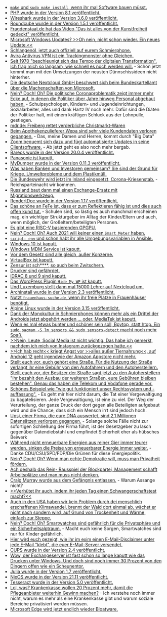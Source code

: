 * [`make` und `sudo make install`, wenn ihr mal Software bauen müsst.](https://opensource.com/article/21/11/compiling-code)
* [PHP wurde in der Version 8.1 veröffentlicht.](https://lwn.net/Articles/877024/rss)
* [Wireshark wurde in der Version 3.6.0 veröffentlicht.](https://scheible.it/wireshark-version_3-6-0/)
* [Roundcube wurde in der Version 1.5.1 veröffentlicht.](https://roundcube.net/news/2021/11/28/update-1.5.1-released)
* [Fragdenstaat.de hat das Video "Das ist alles von der Kunstfreiheit gedeckt" veröffentlicht.](https://netzpolitik.org/2021/musik-alles-von-der-informationsfreiheit-gedeckt/)
* [Microsoft Windows Updates? >>Oh nein, nicht schon wieder. Ein neues Update.<<](https://www.borncity.com/blog/2021/11/29/windows-10-11-mini-umfrage-die-ergebnisse-sind-eine-klatsche-fr-microsoft-2021/)
* [Schlangenöl, jetzt auch offiziell auf eurem Schmierphone.](https://www.kuketz-blog.de/truegerische-sicherheit-virenscanner-apps-sind-schlichtweg-ueberfluessig/)
* [Avira Antivirus VPN ist ein Trackingmonster ohne Gleichen.](https://www.kuketz-blog.de/avira-security-antivirus-vpn-tracking-ohne-zustimmung/)
* [Seit 1970 "beschleunigt sich das Tempo der digitalen Transformation". Ich frag mich so langsam, wie schnell es noch werden will.](https://www.windowspro.de/sponsored/dynatrace/umfrage-700-cios-was-sind-aktuell-groessten-herausforderungen-hindernisse-fuer) - Schon jetzt kommt man mit den Umsetzungen der neusten Dünnschissideen nicht hinterher.
* [Die deutsche Nextcloud GmbH beschwert sich beim Bundeskartellamt über die Machenschaften von Microsoft.](https://nextcloud.com/blog/eu-tech-sector-fights-for-a-level-playing-field-with-microsoft/)
* [Nein? Doch! Oh? Die politische Coronaproblematik zeigt immer mehr Ecke auf, in denen die Politiker über Jahre hinweg Personal abgebaut haben.](https://blog.fefe.de/?ts=9f5a22b1) - Schulpsychologen, Kindern- und Jugendeinrichtungen, Sozialarbeiter, alles und dank Hartz IV noch mehr. Dafür sind die Diäten der Politiker halt, mit einem kräftigen Schluck aus der Lohnpulle, gestiegen.
* [mdr.de: Freiberg rettet verderbliche Christmarkt-Waren](https://www.mdr.de/nachrichten/sachsen/chemnitz/freiberg/verkauf-ware-weihnachtsmarkt-freiberg-100.html)
* [Beim Apothekenzulieferer Wepa sind sehr viele Kundendaten verloren gegangen.](https://www.borncity.com/blog/2021/11/29/datenschutzvorfall-bei-wepa-kundendaten-von-tausenden-apotheken-verschickt/) - Das, meine Damen und Herren, kommt durch "Big Data"
* [Zoom bequemt sich dazu und fügt automatisierte Updates in seine Clientsoftware.](https://www.bleepingcomputer.com/news/security/zoom-finally-adds-automatic-updates-to-windows-macos-clients/) - Ab jetzt geht es also noch mehr bergab.
* [Bareos wurde in der Version 20.0.4 veröffentlicht.](https://www.bareos.com/de/bareos-20-0-4-maintenance-releases/)
* [Panasonic ist kaputt.](https://www.bleepingcomputer.com/news/security/panasonic-discloses-data-breach-after-network-hack/)
* [MyDumper wurde in der Version 0.11.3 veröffentlicht.](https://www.percona.com/blog/mydumper-0-11-3-is-now-available/)
* [Was haben Banken und Investoren gemeinsam? Sie sind der Grund für Kriege, Umweltprobleme und dem Plastikmüll.](https://netzfrauen.org/2021/11/29/plastik-7/)
* [Die Bundeswehr wird jetzt im Inland eingesetzt, Corona-Kriesenstab.](https://tuxproject.de/blog/2021/11/si-vis-pacem-para-bellum-21/) - Reichsparteinacht wir kommen.
* [Russland baut dann mal einen Exchange-Ersatz mit Migrationswerkzeug.](https://www.borncity.com/blog/2021/11/28/astra-entwickelt-software-stack-mit-exchange-server-ersatz-fr-russland/)
* [RendertDoc wurde in der Version 1.17 veröffentlicht.](https://www.phoronix.com/scan.php?page=news_item&px=RenderDoc-1.17-Released)
* [Das schöne an FeFe ist, dass er zum Reflektieren fähig ist und dies auch offen kund tut.](https://blog.fefe.de/?ts=9f5a2e3d) - Schulen sind, so lästig es auch manchmal erscheinen mag, ein wichtiger Strukturgeber im Alltag der Kinder/Eltern und auch, wenn möglich, der Großeltern/beteiligten Personen.
* [Es gibt eine RISC-V basierenden GPGPU.](https://www.phoronix.com/scan.php?page=news_item&px=Vortex-RISC-V-GPGPU)
* [Nein? Doch! Oh? Auch 2021 will keiner einen `Smart Meter` haben.](https://www.borncity.com/blog/2021/11/30/bitcom-umfrage-zu-smart-meter-mehrheit-der-leute-will-sie-nicht/)
* [`script: env` und schon habt ihr alle Umgebungsvariablen in Ansible.](https://www.shellhacks.com/gitlab-ci-cd-print-all-environment-variables/)
* [Windows 10 ist kaputt.](https://www.bleepingcomputer.com/news/security/new-windows-10-zero-day-gives-admin-rights-gets-unofficial-patch/)
* [Windows MDM Service ist kaputt.](https://www.borncity.com/blog/2021/11/27/0patch-fixt-lpe-schwachstelle-cve-2021-24084-in-mobile-device-management-service/)
* [Vor dem Gesetz sind alle gleich, außer Konzerne.](https://netzfrauen.org/2021/11/27/france-6/)
* [VirtualBox ist kaputt.](https://www.borncity.com/blog/2021/11/27/sentinellabs-findet-drei-sicherheitslcken-in-oracle-virtualbox/)
* [Zensur ist sch****, so auch beim Zwitschern.](https://www.borncity.com/blog/2021/11/26/twitter-account-wegen-berichterstattung-zu-adobe-problemen-per-dcma-gesperrt/)
* [Drucker sind gefährdet.](https://www.borncity.com/blog/2021/11/27/printjack-sicherheitsforscher-warnen-vor-angriffen-auf-drucker/)
* [iDRAC 8 und 9 sind kaputt.](https://www.borncity.com/blog/2021/11/26/sicherheitslcken-in-idrac8-9-software-gefhrden-dell-server/)
* [Das WordPress Plugin `Hide My WP` ist kaputt.](https://www.borncity.com/blog/2021/11/26/wordpress-plugin-hide-my-wp-mit-sql-injection-schwachstelle/)
* [Und Luxemburg stellt dann mal 15000 Lehrer auf Nextcloud um.](https://nextcloud.com/blog/15k-teachers-in-luxembourg-start-using-nextcloud/)
* [Archinstall wurde in der Version 2.3 veröffentlicht.](https://www.phoronix.com/scan.php?page=news_item&px=Archinstall-2.3-Released)
* [Nutzt `frauenhaus-suche.de`, wenn ihr freie Plätze in Frauenhäuser benötigt.](https://netzpolitik.org/2021/haeusliche-gewalt-suchmaschine-fuer-freie-plaetze-in-frauenhaeusern-gestartet/)
* [Alpine Linux wurde in der Version 3.15 veröffentlicht.](https://www.phoronix.com/scan.php?page=news_item&px=Alpine-Linux-3.15)
* [Dank der Monokultur in Schmierphones können mehr als ein Drittel der Androids jetzt abgehört werden ... oder, MediaTek ist kaputt.](https://www.borncity.com/blog/2021/11/24/schwachstelle-in-mediatek-chips-von-android-smartphones/)
* [Wenn es mal etwas bunter und schöner sein soll, Bpytop, statt htop. Ein `sudo pacman -S lm_sensors && sudo sensors-detect` macht noch mehr Spaß.](https://linuxundich.de/gnu-linux/bpytop-als-alternative-zu-top-htop-und-co/)
* [>>Nein, Leute, Social Media ist nicht wichtig. Das habe ich gemerkt, nachdem ich mich von Instagram zurückgezogen hatte.<<](https://www.henning-uhle.eu/informatik/social-media-hat-mich-genug-genervt)
* [>>Ich hab recht<< kriegt Angst vor >>alles außer Tiernahrung<<, auf Android 12 geht irgendwie der Amazon Appstore nicht mehr.](https://blog.fefe.de/?ts=9f58f19a)
* [Stellt euch vor, euch gehört eine Straße. Für die Nutzung der Straße verlangt ihr eine Gebühr von den Autofahrern und den Autoherstellern. Stellt euch vor, der Besitzer der Straße sagt jetzt zu den Autoherstellern "ihr bezahlt den Ausbau der weiteren Straßen, eure Gebühren bleiben bestehen". Genau das haben die Telekom und Vodafone gerade vor.](https://blog.fefe.de/?ts=9f58e952)
* [Schönes Beispiel wie "wie gut funktioniert unser Rechtssystem und -auffassung".](https://blog.fefe.de/?ts=9f58592a) - Es geht mir hier nicht darum, die Tat einer Vergewaltigung zu bagatelisieren. Jede Vergewaltigung, ist eine zu viel. Der Weg der Verurteilung, der ganze Druck der dort gegen alle Beteiligten aufgebaut wird und die Chance, dass sich ein Mensch irrt sind jedoch hoch.
* [Upsi, einer Firma, die eure DNA auswertet, sind 2,1 Millionen Datensätzen verlorgen gegangen.](https://www.bleepingcomputer.com/news/security/dna-testing-firm-discloses-data-breach-affecting-21-million-people/) - Solange solche Fälle nicht zur sofortigen Schließung der Firma führt, ist der Gesetzgeber zu lasch gegenüber Datendiebstahl und empfindet Sicherheit eher als hübsches Beiwerk
* [Während nicht erneuerbare Energien aus reiner Gier immer teurer werden, sinken die Preise von erneuerbarer Energie immer weiter.](https://www.sonnenseite.com/de/wirtschaft/inflation-und-energie-jetzt-das-private-geldvermoegen-nutzen-und-der-inflation-ein-schnippchen-schlagen/) - Danke CDU/CSU/SPD/FDP/Die Grünen für diese Energiepolitik.
* [Nein? Doch! Oh? Wenn man echte Demokratie will, muss man Privatheit fördern.](https://netzpolitik.org/2021/freiheit-und-digitalisierung-keine-demokratie-ohne-privatheit/)
* [Ach deshalb das Rein- Rausspiel der Blockpartei, Management schafft Arbeitsplätze und man muss nicht denken.](https://blog.fefe.de/?ts=9f599397)
* [Craig Murray wurde aus dem Gefängnis entlassen.](https://blog.fefe.de/?ts=9f59944f) - Warum Assange nicht?
* [>>Verhütet ihr auch, indem ihr jeden Tag einen Schwangerschaftstest macht?<<](https://blog.fefe.de/?ts=9f599182)
* [Auch in den USA haben wir kein Problem durch dei menschlich erschaffenen Klimawandel, brennt der Wald dort einmal ab, wächst er nicht nach sondern wird, auf Grund von Trockenheit und Wärme, einfach zur Steppe.](https://blog.fefe.de/?ts=9f5990e8)
* [Nein? Doch! Oh? Smartwatches sind gefährlich für die Privatsphäre und ein Sicherheitsalptraum.](https://www.bleepingcomputer.com/news/security/smartwatches-for-children-are-a-privacy-and-security-nightmare/) - Macht euch keine Sorgen, Smartwatches sind nur für Kinder gefährlich.
* [Hier wird euch gezeigt, wie ihr im exim einen E-Mail-Disclaimer unter jede E-Mail "klebt", die euer E-Mail-Server versendet.](https://www.incredigeek.com/home/adding-email-disclaimer-for-entire-domain-on-whm-cpanel/)
* [CUPS wurde in der Version 2.4 veröffentlicht.](https://www.phoronix.com/scan.php?page=news_item&px=OpenPrinting-CUPS-2.4)
* [Wow, der Exchangeserver ist fast schon so lange kaputt wie das Drucken unter Windows. Und doch sind noch immer 30 Prozent von den Dingern offen wie ein Scheunentor.](https://www.borncity.com/blog/2021/12/01/cert-bund-warnung-30-der-deutschen-exchange-server-mit-offenem-owa-angreifbar/)
* [Julia wurde in der Version 1.7 veröffentlicht.](https://www.phoronix.com/scan.php?page=news_item&px=Julia-1.7-Released)
* [NixOS wurde in der Version 21.11 veröffentlicht.](https://www.phoronix.com/scan.php?page=news_item&px=NixOS-21.11)
* [Tesseract wurde in der Version 5.0 veröffentlicht.](https://www.phoronix.com/scan.php?page=news_item&px=Tesseract-5.0-Released)
* [Lol, was? Krankenkasse wollen 20 Prozent mehr, damit die Pflegeanbieter weiterhin Gewinn machen?](https://blog.fefe.de/?ts=9f59a0b1) - Ich verstehe noch immer nicht, warum es mehr als eine Krankenkasse gibt und warum soziale Bereiche privatisiert werden müssen.
* [Microsoft Edge wird jetzt endlich wieder Bloatware.](https://www.borncity.com/blog/2021/12/01/rger-um-edge-und-das-buy-now-pay-later-bloatware-feature/)
